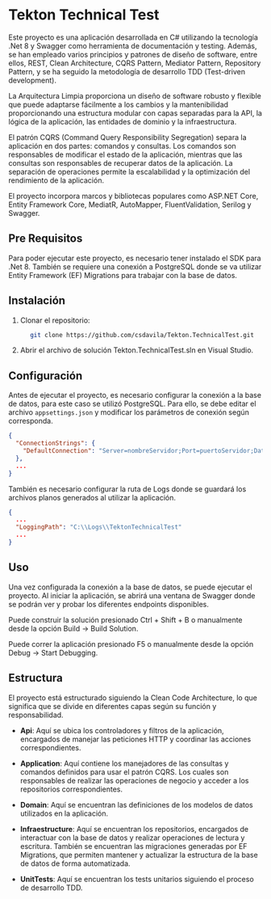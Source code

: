 
# Tekton Technical Test 

Este proyecto es una aplicación desarrollada en C# utilizando la tecnología .Net 8 y Swagger como herramienta de documentación y testing. Además, se han empleado varios principios y patrones de diseño de software, entre ellos, REST, Clean Architecture, CQRS Pattern, Mediator Pattern, Repository Pattern, y se ha seguido la metodología de desarrollo TDD (Test-driven development).

La Arquitectura Limpia proporciona un diseño de software robusto y flexible que puede adaptarse fácilmente a los cambios y la mantenibilidad proporcionando una estructura modular con capas separadas para la API, la lógica de la aplicación, las entidades de dominio y la infraestructura.

El patrón CQRS (Command Query Responsibility Segregation) separa la aplicación en dos partes: comandos y consultas. Los comandos son responsables de modificar el estado de la aplicación, mientras que las consultas son responsables de recuperar datos de la aplicación. La separación de operaciones permite la escalabilidad y la optimización del rendimiento de la aplicación.

El proyecto incorpora marcos y bibliotecas populares como ASP.NET Core, Entity Framework Core, MediatR, AutoMapper, FluentValidation, Serilog y Swagger.


## Pre Requisitos

Para poder ejecutar este proyecto, es necesario tener instalado el SDK para .Net 8. También se requiere una conexión a PostgreSQL donde se va utilizar Entity Framework (EF) Migrations para trabajar con la base de datos.

## Instalación

  1. Clonar el repositorio:

  ```bash 
        git clone https://github.com/csdavila/Tekton.TechnicalTest.git
  ```

  2. Abrir el archivo de solución Tekton.TechnicalTest.sln en Visual Studio.

## Configuración

Antes de ejecutar el proyecto, es necesario configurar la conexión a la base de datos, para este caso se utilizó PostgreSQL. Para ello, se debe editar el archivo `appsettings.json` y modificar los parámetros de conexión según corresponda.

```json
{
  "ConnectionStrings": {
    "DefaultConnection": "Server=nombreServidor;Port=puertoServidor;Database=nombreBaseDatos;User Id=nombreUsuario;Password=contraseña;"
  },
  ...
}
```

También es necesario configurar la ruta de Logs donde se guardará los archivos planos generados al utilizar la aplicación.

```json
{
  ...
  "LoggingPath": "C:\\Logs\\TektonTechnicalTest"
  ...
}
```

## Uso

Una vez configurada la conexión a la base de datos, se puede ejecutar el proyecto. Al iniciar la aplicación, se abrirá una ventana de Swagger donde se podrán ver y probar los diferentes endpoints disponibles.

Puede construir la solución presionado Ctrl + Shift + B o manualmente desde la opción Build -> Build Solution.

Puede correr la aplicación presionado F5 o manualmente desde la opción Debug -> Start Debugging.


## Estructura

El proyecto está estructurado siguiendo la Clean Code Architecture, lo que significa que se divide en diferentes capas según su función y responsabilidad.

- **Api**: Aquí se ubica los controladores y filtros de la aplicación, encargados de manejar las peticiones HTTP y coordinar las acciones correspondientes.

- **Application**: Aquí contiene los manejadores de las consultas y comandos definidos para usar el patrón CQRS. Los cuales son responsables de realizar las operaciones de negocio y acceder a los repositorios correspondientes.

- **Domain**: Aquí se encuentran las definiciones de los modelos de datos utilizados en la aplicación.

- **Infraestructure**: Aquí se encuentran los repositorios, encargados de interactuar con la base de datos y realizar operaciones de lectura y escritura. También se encuentran las migraciones generadas por EF Migrations, que permiten mantener y actualizar la estructura de la base de datos de forma automatizada.

- **UnitTests**: Aquí se encuentran los tests unitarios siguiendo el proceso de desarrollo TDD.
